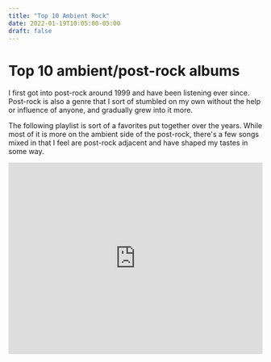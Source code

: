 ```yaml
---
title: "Top 10 Ambient Rock"
date: 2022-01-19T10:05:00-05:00
draft: false
---
```


# Top 10 ambient/post-rock albums

I first got into post-rock around 1999 and have been listening ever since. Post-rock is also a genre that I sort of stumbled on my own without the help or influence of anyone, and gradually grew into it more. 

The following playlist is sort of a favorites put together over the years. While most of it is more on the ambient side of the post-rock, there's a few songs mixed in that I feel are post-rock adjacent and have shaped my tastes in some way. 

<iframe src="https://open.spotify.com/embed/playlist/0ScyKXF1HUbP9qDQWcagIB?utm_source=generator" width="100%" height="380" frameBorder="0" allowfullscreen="" allow="autoplay; clipboard-write; encrypted-media; fullscreen; picture-in-picture"></iframe>


